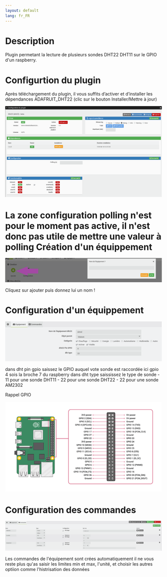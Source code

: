 ```yaml
---
layout: default
lang: fr_FR
---
```


Description
===

Plugin permetant la lecture de plusieurs sondes DHT22 DHT11 sur le GPIO d'un raspberry.

Configurtion du plugin
===

Après téléchargement du plugin, il vous suffits d’activer et d’installer les dépendances ADAFRUIT_DHT22 (clic sur le bouton Installer/Mettre à jour)

![Config plugin](../assets/images/config.png)

La zone configuration polling n'est pour le moment pas active, il n'est donc pas utile de mettre une valeur à polling
Création d'un équippement
===

![Create Equipement](../assets/images/create_equipment.png)

Cliquez sur ajouter puis donnez lui un nom !

Configuration d'un équippement
===

![Named Equipement](../assets/images/name_equipment.png)

dans dht pin gpio saissez le GPIO auquel vote sonde est raccordée ici gpio 4 sois la broche 7 du raspberry
dans dht type saississez le type de sonde 
    - 11 pour une sonde DHT11
    - 22 pour une sonde DHT22
    - 22 pour une sonde AM2302

Rappel GPIO

![rappel GPIO](../assets/images/GPIO-Pinout-Diagram.png)

Configuration des commandes
===

![commands config](../assets/images/config_commande.png)

Les commandes de l'équipement sont crées automatiquement il ne vous reste plus qu'as saisir les limites min et max, l'unité, et choisir les autres optiion comme l'histrisation des données